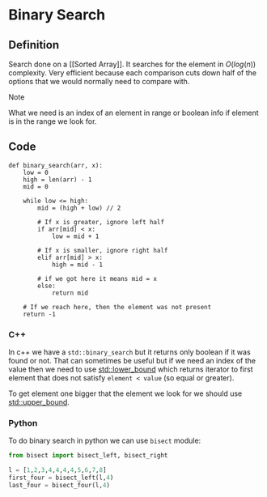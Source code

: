 # Binary Search
## Definition
Search done on a [[Sorted Array]]. It searches for the element in $O(log(n))$ complexity. Very efficient because each comparison cuts down half of the options that we would normally need to compare with.

> [!Note] 
> What we need is an index of an element in range or boolean info if element is in the range we look for. 

## Code
```pseudo
def binary_search(arr, x):
    low = 0
    high = len(arr) - 1
    mid = 0
 
    while low <= high:
        mid = (high + low) // 2
 
        # If x is greater, ignore left half
        if arr[mid] < x:
            low = mid + 1
 
        # If x is smaller, ignore right half
        elif arr[mid] > x:
            high = mid - 1
 
        # if we got here it means mid = x
        else:
            return mid
 
    # If we reach here, then the element was not present
    return -1
```
### C++ 
In c++ we have a `std::binary_search` but it returns only boolean if it was found or not. That can sometimes be useful but if we need an index of the value then we need to use [std::lower_bound](https://en.cppreference.com/w/cpp/algorithm/lower_bound) which returns iterator to first element that does not satisfy `element < value` (so equal or greater).

To get element one bigger that the element we look for we should use [std::upper_bound](https://en.cppreference.com/w/cpp/algorithm/upper_bound).

### Python
To do binary search in python we can use `bisect` module:

```Python
from bisect import bisect_left, bisect_right

l = [1,2,3,4,4,4,4,5,6,7,8]
first_four = bisect_left(l,4)
last_four = bisect_four(l,4)
```

